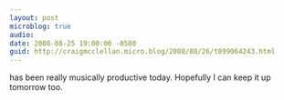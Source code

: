 ```yaml
---
layout: post
microblog: true
audio: 
date: 2008-08-25 19:00:00 -0500
guid: http://craigmcclellan.micro.blog/2008/08/26/t899064243.html
---
```

has been really musically productive today. Hopefully I can keep it up tomorrow too.

